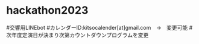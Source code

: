 # hackathon2023

#交響用LINEbot
#カレンダーID:kitsocalender[at]gmail.com　→　変更可能
#次年度定演日が決まり次第カウントダウンプログラムを変更

